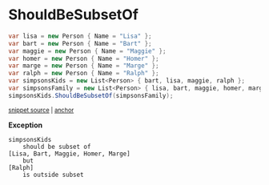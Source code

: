# ShouldBeSubsetOf

<!-- snippet: EnumerableShouldBeSubsetOfExamples.ShouldBeSubsetOf.codeSample.approved.cs -->
<a id='snippet-EnumerableShouldBeSubsetOfExamples.ShouldBeSubsetOf.codeSample.approved.cs'></a>
```cs
var lisa = new Person { Name = "Lisa" };
var bart = new Person { Name = "Bart" };
var maggie = new Person { Name = "Maggie" };
var homer = new Person { Name = "Homer" };
var marge = new Person { Name = "Marge" };
var ralph = new Person { Name = "Ralph" };
var simpsonsKids = new List<Person> { bart, lisa, maggie, ralph };
var simpsonsFamily = new List<Person> { lisa, bart, maggie, homer, marge };
simpsonsKids.ShouldBeSubsetOf(simpsonsFamily);
```
<sup><a href='/src/DocumentationExamples/CodeExamples/EnumerableShouldBeSubsetOfExamples.ShouldBeSubsetOf.codeSample.approved.cs#L1-L9' title='File snippet `EnumerableShouldBeSubsetOfExamples.ShouldBeSubsetOf.codeSample.approved.cs` was extracted from'>snippet source</a> | <a href='#snippet-EnumerableShouldBeSubsetOfExamples.ShouldBeSubsetOf.codeSample.approved.cs' title='Navigate to start of snippet `EnumerableShouldBeSubsetOfExamples.ShouldBeSubsetOf.codeSample.approved.cs`'>anchor</a></sup>
<!-- endSnippet -->

**Exception**

<!-- include: EnumerableShouldBeSubsetOfExamples.ShouldBeSubsetOf.exceptionText.approved.txt -->
```
simpsonsKids
    should be subset of
[Lisa, Bart, Maggie, Homer, Marge]
    but
[Ralph]
    is outside subset
```
<!-- endInclude -->
